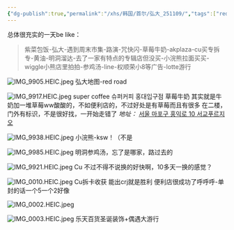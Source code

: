 ```yaml
---
{"dg-publish":true,"permalink":"/xhs/韩国/首尔/弘大_251109/","tags":["rednote","首尔"],"created":"2024-11-09","updated":"2025-04-13T15:55:16.274+08:00"}
---
```



总体很充实的一天be like：
> 紫菜包饭-弘大-遇到周末市集-路演-咒快闪-草莓牛奶-akplaza-cu买专拆专-黄油-明洞溜达-去了一家有特点的专辑店但没买-小浣熊拉面买买-wiggle小熊店里拍拍-参鸡汤-line-权顺荣小8等广告-lotte游行

![IMG_9905.HEIC.jpeg](/img/user/xhs/%E9%9F%A9%E5%9B%BD/%E9%A6%96%E5%B0%94/photo-%E9%A6%96%E5%B0%94/IMG_9905.HEIC.jpeg)
弘大地图-red road

![IMG_9917.HEIC.jpeg](/img/user/xhs/%E9%9F%A9%E5%9B%BD/%E9%A6%96%E5%B0%94/photo-%E9%A6%96%E5%B0%94/IMG_9917.HEIC.jpeg)
super coffee 슈퍼커피 홍대입구점 草莓牛奶
其实就是牛奶加一堆草莓ww酸酸的，不如便利店的，不过好处是有草莓而且有很多
在二楼，门外有标识，不是很好找，一开始走错了
*地址：*
[서울 마포구 홍익로 10 서교푸르지오](https://pcmap.place.naver.com/restaurant/37537609/home?entry=bmp&from=map&fromPanelNum=2&timestamp=202504122253&locale=ko&svcName=map_pcv5&searchText=super%20coffee#)

![IMG_9938.HEIC.jpeg](/img/user/xhs/%E9%9F%A9%E5%9B%BD/%E9%A6%96%E5%B0%94/photo-%E9%A6%96%E5%B0%94/IMG_9938.HEIC.jpeg)
小浣熊-ksw！（不是

![IMG_9985.HEIC.jpeg](/img/user/xhs/%E9%9F%A9%E5%9B%BD/%E9%A6%96%E5%B0%94/photo-%E9%A6%96%E5%B0%94/IMG_9985.HEIC.jpeg)
明洞参鸡汤，忘了是哪家，路过去的

![IMG_9921.HEIC.jpeg](/img/user/xhs/%E9%9F%A9%E5%9B%BD/%E9%A6%96%E5%B0%94/photo-%E9%A6%96%E5%B0%94/IMG_9921.HEIC.jpeg)
Cu 不过不得不说换的好快啊，10多天一换的感觉？

![IMG_0010.HEIC.jpeg](/img/user/xhs/%E9%9F%A9%E5%9B%BD/%E9%A6%96%E5%B0%94/photo-%E9%A6%96%E5%B0%94/IMG_0010.HEIC.jpeg)
Cu拆卡收获 能出crj就是胜利
便利店很成功了呼呼呼-单封的话一个5一个2好像

![IMG_0002.HEIC.jpeg](/img/user/xhs/%E9%9F%A9%E5%9B%BD/%E9%A6%96%E5%B0%94/photo-%E9%A6%96%E5%B0%94/IMG_0002.HEIC.jpeg)

![IMG_0003.HEIC.jpeg](/img/user/xhs/%E9%9F%A9%E5%9B%BD/%E9%A6%96%E5%B0%94/photo-%E9%A6%96%E5%B0%94/IMG_0003.HEIC.jpeg)
乐天百货圣诞装饰+偶遇大游行
